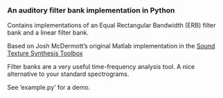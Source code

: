 ### An auditory filter bank implementation in Python ###

Contains implementations of an Equal Rectangular Bandwidth (ERB) filter bank and a linear filter bank.

Based on Josh McDermott’s original Matlab implementation in the [Sound Texture Synthesis Toolbox](http://mcdermottlab.mit.edu/Sound_Texture_Synthesis_Toolbox_v1.7.zip)

Filter banks are a very useful time-frequency analysis tool. A nice alternative to your standard spectrograms.

See ‘example.py’ for a demo.